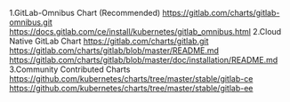 1.GitLab-Omnibus Chart (Recommended)
https://gitlab.com/charts/gitlab-omnibus.git
https://docs.gitlab.com/ce/install/kubernetes/gitlab_omnibus.html
2.Cloud Native GitLab Chart
https://gitlab.com/charts/gitlab.git
https://gitlab.com/charts/gitlab/blob/master/README.md
https://gitlab.com/charts/gitlab/blob/master/doc/installation/README.md
3.Community Contributed Charts
https://github.com/kubernetes/charts/tree/master/stable/gitlab-ce
https://github.com/kubernetes/charts/tree/master/stable/gitlab-ee
